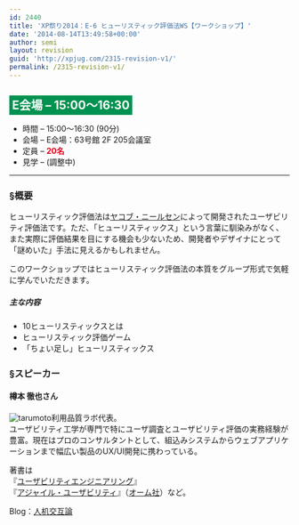 ```yaml
---
id: 2440
title: 'XP祭り2014：E-6 ヒューリスティック評価法WS【ワークショップ】'
date: '2014-08-14T13:49:58+00:00'
author: semi
layout: revision
guid: 'http://xpjug.com/2315-revision-v1/'
permalink: /2315-revision-v1/
---
```


## <span style="color:#FFFFFF; background-color:#009250; padding:5px;">E会場 – 15:00～16:30</span>

- 時間 – 15:00～16:30 (90分)
- 会場 – E会場：63号館 2F 205会議室
- 定員 – <span style="color:#E7001D; font-weight: bold;">20名</span>
- 見学 – (調整中)

---

### §概要

ヒューリスティック評価法は[ヤコブ・ニールセン](http://goo.gl/7kySpQ)によって開発されたユーザビリティ評価法です。ただ、「ヒューリスティックス」という言葉に馴染みがなく、また実際に評価結果を目にする機会も少ないため、開発者やデザイナにとって「謎めいた」手法に見えるかもしれません。

このワークショップではヒューリスティック評価法の本質をグループ形式で気軽に学んでいただきます。

##### 主な内容

- 10ヒューリスティックスとは
- ヒューリスティック評価ゲーム
- 「ちょい足し」ヒューリスティックス

### §スピーカー

#### 樽本 徹也さん

![tarumoto](http://xpjug.com/wp-content/uploads/2013/07/tarumoto.jpg)利用品質ラボ代表。  
ユーザビリティ工学が専門で特にユーザ調査とユーザビリティ評価の実務経験が豊富。現在はプロのコンサルタントとして、組込みシステムからウェブアプリケーションまで幅広い製品のUX/UI開発に携わっている。

著書は  
『[ユーザビリティエンジニアリング](http://www.amazon.co.jp/dp/4274201449/)』  
『[アジャイル・ユーザビリティ](http://www.amazon.co.jp/dp/4274211606/)』（[オーム社](http://www.ohmsha.co.jp/)）など。

Blog：[人机交互論](http://www.usablog.jp/)